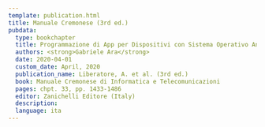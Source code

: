```yaml
---
template: publication.html
title: Manuale Cremonese (3rd ed.)
pubdata:
  type: bookchapter
  title: Programmazione di App per Dispositivi con Sistema Operativo Android
  authors: <strong>Gabriele Ara</strong>
  date: 2020-04-01
  custom_date: April, 2020
  publication_name: Liberatore, A. et al. (3rd ed.)
  book: Manuale Cremonese di Informatica e Telecomunicazioni
  pages: chpt. 33, pp. 1433-1486
  editor: Zanichelli Editore (Italy)
  description:
  language: ita
---
```

